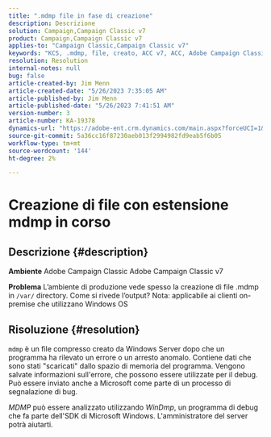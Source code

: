 ```yaml
---
title: ".mdmp file in fase di creazione"
description: Descrizione
solution: Campaign,Campaign Classic v7
product: Campaign,Campaign Classic v7
applies-to: "Campaign Classic,Campaign Classic v7"
keywords: "KCS, .mdmp, file, creato, ACC v7, ACC, Adobe Campaign Classic, Adobe Campaign Classic v7, FAQ"
resolution: Resolution
internal-notes: null
bug: false
article-created-by: Jim Menn
article-created-date: "5/26/2023 7:35:05 AM"
article-published-by: Jim Menn
article-published-date: "5/26/2023 7:41:51 AM"
version-number: 3
article-number: KA-19378
dynamics-url: "https://adobe-ent.crm.dynamics.com/main.aspx?forceUCI=1&pagetype=entityrecord&etn=knowledgearticle&id=98791cd1-97fb-ed11-8849-6045bd006e5a"
source-git-commit: 5a36cc16f87230aeb013f2994982fd9eab5f6b05
workflow-type: tm+mt
source-wordcount: '144'
ht-degree: 2%

---
```


# Creazione di file con estensione mdmp in corso

## Descrizione {#description}


<b>Ambiente</b>
Adobe Campaign Classic Adobe Campaign Classic v7

<b>Problema</b>
L’ambiente di produzione vede spesso la creazione di file .mdmp in `/var/` directory. Come si rivede l’output?
Nota: applicabile ai clienti on-premise che utilizzano Windows OS


## Risoluzione {#resolution}


`mdmp` è un file compresso creato da Windows Server dopo che un programma ha rilevato un errore o un arresto anomalo. Contiene dati che sono stati &quot;scaricati&quot; dallo spazio di memoria del programma.
Vengono salvate informazioni sull&#39;errore, che possono essere utilizzate per il debug. Può essere inviato anche a Microsoft come parte di un processo di segnalazione di bug.



*MDMP* può essere analizzato utilizzando *WinDmp*, un programma di debug che fa parte dell&#39;SDK di Microsoft Windows. L&#39;amministratore del server potrà aiutarti.
